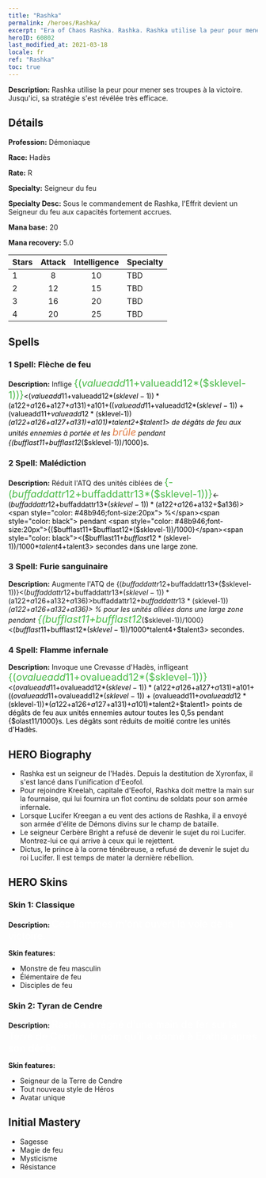 ```yaml
---
title: "Rashka"
permalink: /heroes/Rashka/
excerpt: "Era of Chaos Rashka. Rashka. Rashka utilise la peur pour mener ses troupes à la victoire. Jusqu'ici, sa stratégie s'est révélée très efficace."
heroID: 60802
last_modified_at: 2021-03-18
locale: fr
ref: "Rashka"
toc: true
---
```

 **Description:** Rashka utilise la peur pour mener ses troupes à la victoire. Jusqu'ici, sa stratégie s'est révélée très efficace.
## Détails
 **Profession:** Démoniaque

 **Race:** Hadès

 **Rate:** R

 **Specialty:** Seigneur du feu

 **Specialty Desc:** Sous le commandement de Rashka, l'Effrit devient un Seigneur du feu aux capacités fortement accrues.

 **Mana base:** 20

 **Mana recovery:** 5.0


  | Stars   |     Attack     |  Intelligence  |      Specialty     |
  |---------|:---------------:|:---------------:|--------------------|
  |    1    | 8 | 10 | TBD |
  |    2    | 12 | 15 | TBD |
  |    3    | 16 | 20 | TBD |
  |    4    | 20 | 25 | TBD |

## Spells
### 1 Spell: Flèche de feu
 **Description:** Inflige <span style="color: #48b946;font-size:20px">{($valueadd11+$valueadd12*($sklevel-1))}</span><span style="color: black"><($valueadd11+$valueadd12*($sklevel-1))*($a122+$a126+$a127+$a131)+$a101+(($valueadd11+$valueadd12*($sklevel-1))+($valueadd11+$valueadd12*($sklevel-1))*($a122+$a126+$a127+$a131)+$a101)*$talent2+$talent1> de dégâts de feu aux unités ennemies à portée et les <span style="color: #e07c44;font-size:20px">brûle</span><span style="color: black"> pendant {($bufflast11+$bufflast12*($sklevel-1))/1000}s.

### 2 Spell: Malédiction
 **Description:** Réduit l'ATQ des unités ciblées de <span style="color: #48b946;font-size:20px">{-($buffaddattr12+$buffaddattr13*($sklevel-1))}</span><span style="color: black"><-($buffaddattr12+$buffaddattr13*($sklevel-1))*($a122+$a126+$a132+$a136)><span style="color: #48b946;font-size:20px"> %</span><span style="color: black"> pendant <span style="color: #48b946;font-size:20px">{($bufflast11+$bufflast12*($sklevel-1))/1000}</span><span style="color: black"><($bufflast11+$bufflast12*($sklevel-1))/1000*$talent4+$talent3> secondes dans une large zone.

### 3 Spell: Furie sanguinaire
 **Description:** Augmente l'ATQ de {($buffaddattr12+$buffaddattr13*($sklevel-1))}<($buffaddattr12+$buffaddattr13*($sklevel-1))*($a122+$a126+$a132+$a136)> % et le drain de vie de {($buffaddattr22+$buffaddattr23*($sklevel-1))}<($buffaddattr12+$buffaddattr13*($sklevel-1))*($a122+$a126+$a132+$a136)> % pour les unités alliées dans une large zone pendant <span style="color: #48b946;font-size:20px">{($bufflast11+$bufflast12*($sklevel-1))/1000}</span><span style="color: black"><($bufflast11+$bufflast12*($sklevel-1))/1000*$talent4+$talent3> secondes.

### 4 Spell: Flamme infernale
 **Description:** Invoque une Crevasse d'Hadès, infligeant <span style="color: #48b946;font-size:20px">{($ovalueadd11+$ovalueadd12*($sklevel-1))}</span><span style="color: black"><($ovalueadd11+$ovalueadd12*($sklevel-1))*($a122+$a126+$a127+$a131)+$a101+(($ovalueadd11+$ovalueadd12*($sklevel-1))+($ovalueadd11+$ovalueadd12*($sklevel-1))*($a122+$a126+$a127+$a131)+$a101)*$talent2+$talent1> points de dégâts de feu aux unités ennemies autour toutes les 0,5s pendant {$olast11/1000}s. Les dégâts sont réduits de moitié contre les unités d'Hadès.


## HERO Biography
   - Rashka est un seigneur de l'Hadès. Depuis la destitution de Xyronfax, il s'est lancé dans l'unification d'Eeofol.
   - Pour rejoindre Kreelah, capitale d'Eeofol, Rashka doit mettre la main sur la fournaise, qui lui fournira un flot continu de soldats pour son armée infernale.
   - Lorsque Lucifer Kreegan a eu vent des actions de Rashka, il a envoyé son armée d'élite de Démons divins sur le champ de bataille.
   - Le seigneur Cerbère Bright a refusé de devenir le sujet du roi Lucifer. Montrez-lui ce qui arrive à ceux qui le rejettent.
   - Dictus, le prince à la corne ténébreuse, a refusé de devenir le sujet du roi Lucifer. Il est temps de mater la dernière rébellion.

## HERO Skins
### Skin 1: **Classique**

 **Description:** <span style="color: #ffffff;font-size:20px">Ces flammes m'ont ouvert la voie de la victoire. </span>

 **Skin features:** 

   - Monstre de feu masculin
   - Élémentaire de feu
   - Disciples de feu

### Skin 2: **Tyran de Cendre**

 **Description:** <span style="color: #ffffff;font-size:20px">Rashka a régné d'une main de fer sur la Terre de Cendre, le nom qu'il a donné à Erathia après son déclin. </span>

 **Skin features:** 

   - Seigneur de la Terre de Cendre
   - Tout nouveau style de Héros
   - Avatar unique


## Initial Mastery
   - Sagesse
   - Magie de feu
   - Mysticisme
   - Résistance
